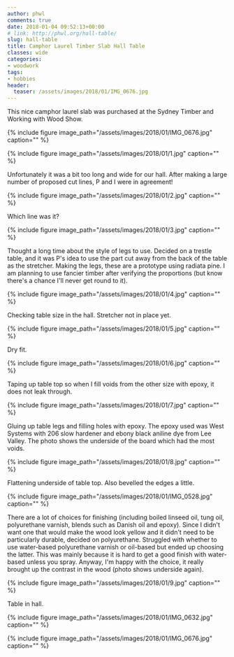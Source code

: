 ```yaml
---
author: phwl
comments: true
date: 2018-01-04 09:52:13+00:00
# link: http://phwl.org/hall-table/
slug: hall-table
title: Camphor Laurel Timber Slab Hall Table
classes: wide
categories:
- woodwork
tags:
- hobbies
header:
  teaser: /assets/images/2018/01/IMG_0676.jpg
---
```




This nice camphor laurel slab was purchased at the Sydney Timber and Working with Wood Show.

{% include figure image_path="/assets/images/2018/01/IMG_0676.jpg" caption="" %}

<!-- more -->

{% include figure image_path="/assets/images/2018/01/1.jpg" caption="" %}


Unfortunately it was a bit too long and wide for our hall. After making a large number of proposed cut lines, P and I were in agreement!

{% include figure image_path="/assets/images/2018/01/2.jpg" caption="" %}

Which line was it?

{% include figure image_path="/assets/images/2018/01/3.jpg" caption="" %}

Thought a long time about the style of legs to use. Decided on a trestle table, and it was P's idea to use the part cut away from the back of the table as the stretcher. Making the legs, these are a prototype using radiata pine. I am planning to use fancier timber after verifying the proportions (but know there's a chance I'll never get round to it).

{% include figure image_path="/assets/images/2018/01/4.jpg" caption="" %}

Checking table size in the hall. Stretcher not in place yet.

{% include figure image_path="/assets/images/2018/01/5.jpg" caption="" %}

Dry fit.

{% include figure image_path="/assets/images/2018/01/6.jpg" caption="" %}

Taping up table top so when I fill voids from the other size with epoxy, it does not leak through.

{% include figure image_path="/assets/images/2018/01/7.jpg" caption="" %}

Gluing up table legs and filling holes with epoxy. The epoxy used was West Systems with 206 slow hardener and ebony black aniline dye from Lee Valley. The photo shows the underside of the board which had the most voids.

{% include figure image_path="/assets/images/2018/01/8.jpg" caption="" %}

Flattening underside of table top. Also bevelled the edges a little.

{% include figure image_path="/assets/images/2018/01/IMG_0528.jpg" caption="" %}

There are a lot of choices for finishing (including boiled linseed oil, tung oil, polyurethane varnish, blends such as Danish oil and epoxy). Since I didn't want one that would make the wood look yellow and it didn't need to be particularly durable, decided on polyurethane. Struggled with whether to use water-based polyurethane varnish or oil-based but ended up choosing the latter. This was mainly because it is hard to get a good finish with water-based unless you spray. Anyway, I'm happy with the choice, it really brought up the contrast in the wood (photo shows underside again).

{% include figure image_path="/assets/images/2018/01/9.jpg" caption="" %}

Table in hall.

{% include figure image_path="/assets/images/2018/01/IMG_0632.jpg" caption="" %}

{% include figure image_path="/assets/images/2018/01/IMG_0676.jpg" caption="" %}
